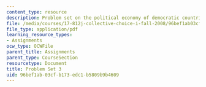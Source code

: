 ```yaml
---
content_type: resource
description: Problem set on the political economy of democratic countries.
file: /media/courses/17-812j-collective-choice-i-fall-2008/96bef1ab03cfb173edc1b5809b9b4609_pset3.pdf
file_type: application/pdf
learning_resource_types:
- Assignments
ocw_type: OCWFile
parent_title: Assignments
parent_type: CourseSection
resourcetype: Document
title: Problem Set 3
uid: 96bef1ab-03cf-b173-edc1-b5809b9b4609
---
```

